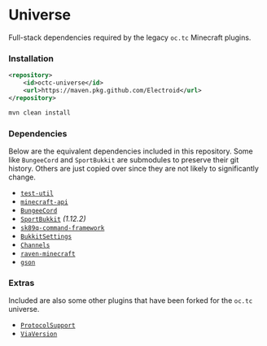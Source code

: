 # Universe

Full-stack dependencies required by the legacy `oc.tc` Minecraft plugins.

### Installation

```xml
<repository>
    <id>octc-universe</id>
    <url>https://maven.pkg.github.com/Electroid</url>
</repository>
```

```bash
mvn clean install
```

### Dependencies

Below are the equivalent dependencies included in this repository. Some like `BungeeCord` and `SportBukkit` are submodules to preserve their git history. Others are just copied over since they are not likely to significantly change.

* [`test-util`](https://github.com/OvercastNetwork/test-util)
* [`minecraft-api`](https://github.com/OvercastNetwork/minecraft-api)
* [`BungeeCord`](https://github.com/Electroid/BungeeCord)
* [`SportBukkit`](https://github.com/Electroid/SportBukkit) *(1.12.2)*
* [`sk89q-command-framework`](https://github.com/OvercastNetwork/sk89q-command-framework)
* [`BukkitSettings`](https://github.com/StratusNetwork/BukkitSettings)
* [`Channels`](https://github.com/OvercastNetwork/Channels)
* [`raven-minecraft`](https://github.com/OvercastNetwork/raven-minecraft)
* [`gson`](https://github.com/OvercastNetwork/gson)

### Extras

Included are also some other plugins that have been forked for the `oc.tc` universe.

* [`ProtocolSupport`](https://github.com/Electroid/ProtocolSupport)
* [`ViaVersion`](https://github.com/Electroid/ViaVersion)